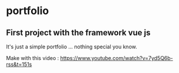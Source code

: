 # portfolio

## First project with the framework vue js

It's just a simple portfolio ... nothing special you know.

Make with this video : https://www.youtube.com/watch?v=7yd5Q6b-rss&t=151s
